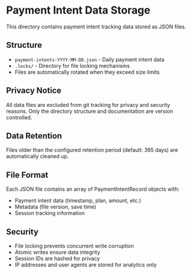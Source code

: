 # Payment Intent Data Storage

This directory contains payment intent tracking data stored as JSON files.

## Structure

- `payment-intents-YYYY-MM-DD.json` - Daily payment intent data
- `.locks/` - Directory for file locking mechanisms
- Files are automatically rotated when they exceed size limits

## Privacy Notice

All data files are excluded from git tracking for privacy and security reasons.
Only the directory structure and documentation are version controlled.

## Data Retention

Files older than the configured retention period (default: 365 days) are automatically cleaned up.

## File Format

Each JSON file contains an array of PaymentIntentRecord objects with:
- Payment intent data (timestamp, plan, amount, etc.)
- Metadata (file version, save time)
- Session tracking information

## Security

- File locking prevents concurrent write corruption
- Atomic writes ensure data integrity
- Session IDs are hashed for privacy
- IP addresses and user agents are stored for analytics only